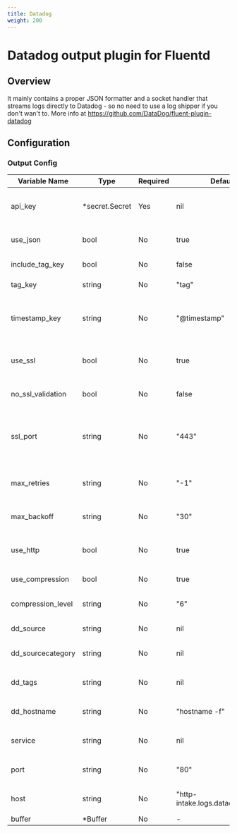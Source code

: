 ```yaml
---
title: Datadog
weight: 200
---
```


# Datadog output plugin for Fluentd
## Overview
It mainly contains a proper JSON formatter and a socket handler that streams logs directly to Datadog - so no need to use a log shipper if you don't wan't to.
More info at https://github.com/DataDog/fluent-plugin-datadog

## Configuration
### Output Config
| Variable Name | Type | Required | Default | Description |
|---|---|---|---|---|
| api_key | *secret.Secret | Yes |  nil | This parameter is required in order to authenticate your fluent agent. <br>+docLink:"Secret,../secret/"<br> |
| use_json | bool | No |  true | Event format, if true, the event is sent in json format. Othwerwise, in plain text.  <br> |
| include_tag_key | bool | No |  false | Automatically include the Fluentd tag in the record.  <br> |
| tag_key | string | No |  "tag" | Where to store the Fluentd tag. <br> |
| timestamp_key | string | No |  "@timestamp" | Name of the attribute which will contain timestamp of the log event. If nil, timestamp attribute is not added. <br> |
| use_ssl | bool | No |  true | If true, the agent initializes a secure connection to Datadog. In clear TCP otherwise.  <br> |
| no_ssl_validation | bool | No |  false | Disable SSL validation (useful for proxy forwarding)  <br> |
| ssl_port | string | No |  "443" | Port used to send logs over a SSL encrypted connection to Datadog. If use_http is disabled, use 10516 for the US region and 443 for the EU region. <br> |
| max_retries | string | No |  "-1" | The number of retries before the output plugin stops. Set to -1 for unlimited retries <br> |
| max_backoff | string | No |  "30" | The maximum time waited between each retry in seconds <br> |
| use_http | bool | No |  true | Enable HTTP forwarding. If you disable it, make sure to change the port to 10514 or ssl_port to 10516  <br> |
| use_compression | bool | No |  true | Enable log compression for HTTP  <br> |
| compression_level | string | No |  "6" | Set the log compression level for HTTP (1 to 9, 9 being the best ratio) <br> |
| dd_source | string | No |  nil | This tells Datadog what integration it is <br> |
| dd_sourcecategory | string | No |  nil | Multiple value attribute. Can be used to refine the source attribute <br> |
| dd_tags | string | No |  nil | Custom tags with the following format "key1:value1, key2:value2" <br> |
| dd_hostname | string | No |  "hostname -f" | Used by Datadog to identify the host submitting the logs. <br> |
| service | string | No |  nil | Used by Datadog to correlate between logs, traces and metrics. <br> |
| port | string | No |  "80" | Proxy port when logs are not directly forwarded to Datadog and ssl is not used <br> |
| host | string | No |  "http-intake.logs.datadoghq.com" | Proxy endpoint when logs are not directly forwarded to Datadog	 <br> |
| buffer | *Buffer | No | - | [Buffer](../buffer/)<br> |
